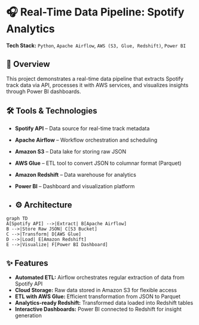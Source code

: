 # 🎧 Real-Time Data Pipeline: Spotify Analytics

**Tech Stack:** `Python`, `Apache Airflow`, `AWS (S3, Glue, Redshift)`, `Power BI`

## 📌 Overview

This project demonstrates a real-time data pipeline that extracts Spotify track data via API, processes it with AWS services, and visualizes insights through Power BI dashboards.

## 🛠️ Tools & Technologies

- **Spotify API** – Data source for real-time track metadata  
- **Apache Airflow** – Workflow orchestration and scheduling  
- **Amazon S3** – Data lake for storing raw JSON  
- **AWS Glue** – ETL tool to convert JSON to columnar format (Parquet)  
- **Amazon Redshift** – Data warehouse for analytics  
- **Power BI** – Dashboard and visualization platform

- ## ⚙️ Architecture

```mermaid
graph TD
A[Spotify API] -->|Extract| B[Apache Airflow]
B -->|Store Raw JSON| C[S3 Bucket]
C -->|Transform| D[AWS Glue]
D -->|Load| E[Amazon Redshift]
E -->|Visualize| F[Power BI Dashboard]
```


## ✨ Features

- **Automated ETL:** Airflow orchestrates regular extraction of data from Spotify API  
- **Cloud Storage:** Raw data stored in Amazon S3 for flexible access  
- **ETL with AWS Glue:** Efficient transformation from JSON to Parquet  
- **Analytics-ready Redshift:** Transformed data loaded into Redshift tables  
- **Interactive Dashboards:** Power BI connected to Redshift for insight generation

